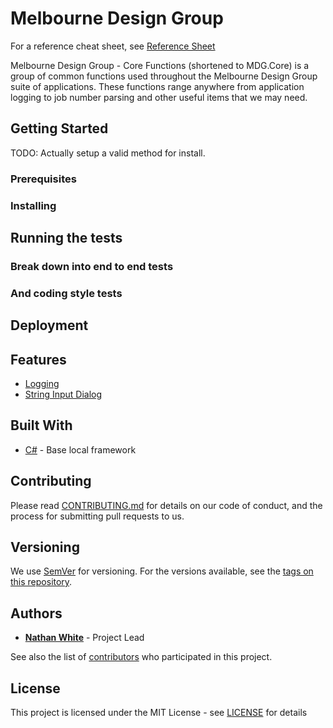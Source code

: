 # Melbourne Design Group
For a reference cheat sheet, see [Reference Sheet](Reference.md)

Melbourne Design Group - Core Functions (shortened to MDG.Core) is a group of common functions used throughout the Melbourne Design Group suite of applications. These functions range anywhere from application logging to job number parsing and other useful items that we may need.

## Getting Started

TODO: Actually setup a valid method for install.

### Prerequisites

### Installing

## Running the tests

### Break down into end to end tests

### And coding style tests

## Deployment

## Features
- [Logging](Log.md)
- [String Input Dialog](STRINGINPUT.md)

## Built With

* [C#](https://docs.microsoft.com/en-us/dotnet/csharp/) - Base local framework

## Contributing

Please read [CONTRIBUTING.md](CONTRIBUTING.md) for details on our code of conduct, and the process for submitting pull requests to us.

## Versioning

We use [SemVer](http://semver.org/) for versioning. For the versions available, see the [tags on this repository](https://github.com/NWhite421/MDG.Core/tags). 

## Authors

* [**Nathan White**](https://github.com/NWhite421) - Project Lead

See also the list of [contributors](https://github.com/NWhite421/MDG.Core/contributors) who participated in this project.

## License

This project is licensed under the MIT License - see [LICENSE](LICENSE.md)  for details
